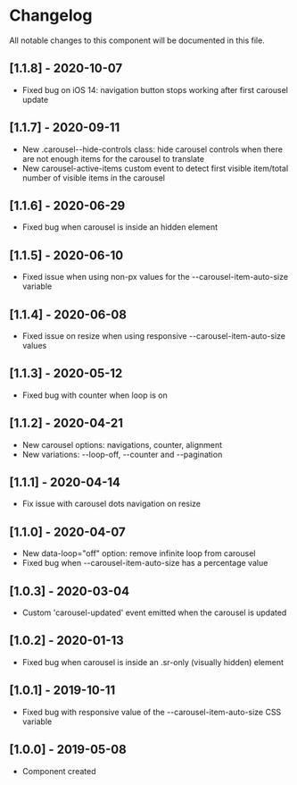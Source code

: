 # Changelog
All notable changes to this component will be documented in this file.

## [1.1.8] - 2020-10-07
- Fixed bug on iOS 14: navigation button stops working after first carousel update

## [1.1.7] - 2020-09-11
- New .carousel--hide-controls class: hide carousel controls when there are not enough items for the carousel to translate
- New carousel-active-items custom event to detect first visible item/total number of visible items in the carousel

## [1.1.6] - 2020-06-29
- Fixed bug when carousel is inside an hidden element

## [1.1.5] - 2020-06-10
- Fixed issue when using non-px values for the --carousel-item-auto-size variable

## [1.1.4] - 2020-06-08
- Fixed issue on resize when using responsive --carousel-item-auto-size values 

## [1.1.3] - 2020-05-12
- Fixed bug with counter when loop is on

## [1.1.2] - 2020-04-21
- New carousel options: navigations, counter, alignment
- New variations: --loop-off, --counter and --pagination

## [1.1.1] - 2020-04-14
- Fix issue with carousel dots navigation on resize

## [1.1.0] - 2020-04-07
- New data-loop="off" option: remove infinite loop from carousel
- Fixed bug when --carousel-item-auto-size has a percentage value

## [1.0.3] - 2020-03-04
- Custom 'carousel-updated' event emitted when the carousel is updated

## [1.0.2] - 2020-01-13
- Fixed bug when carousel is inside an .sr-only (visually hidden) element

## [1.0.1] - 2019-10-11
- Fixed bug with responsive value of the --carousel-item-auto-size CSS variable

## [1.0.0] - 2019-05-08
- Component created
